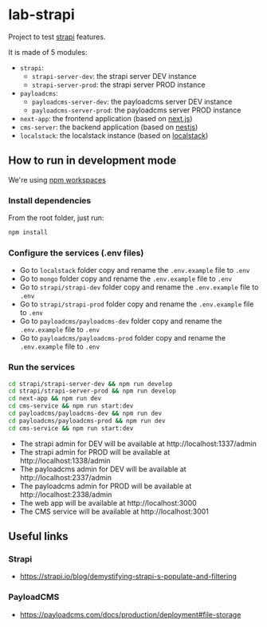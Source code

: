 # lab-strapi

Project to test [strapi](https://strapi.io/) features.

It is made of 5 modules:

- `strapi`:
  - `strapi-server-dev`: the strapi server DEV instance
  - `strapi-server-prod`: the strapi server PROD instance
- `payloadcms`:
  - `payloadcms-server-dev`: the payloadcms server DEV instance
  - `payloadcms-server-prod`: the payloadcms server PROD instance
- `next-app`: the frontend application (based on [next.js](https://nextjs.org/))
- `cms-server`: the backend application (based on [nestjs](https://nestjs.com/))
- `localstack`: the localstack instance (based on [localstack](https://www.localstack.cloud/))

## How to run in development mode

We're using [npm workspaces](https://docs.npmjs.com/cli/v9/using-npm/workspaces)

### Install dependencies

From the root folder, just run:

```bash
npm install
```

### Configure the services (.env files)

- Go to `localstack` folder copy and rename the `.env.example` file to `.env`
- Go to `mongo` folder copy and rename the `.env.example` file to `.env`
- Go to `strapi/strapi-dev` folder copy and rename the `.env.example` file to `.env`
- Go to `strapi/strapi-prod` folder copy and rename the `.env.example` file to `.env`
- Go to `payloadcms/payloadcms-dev` folder copy and rename the `.env.example` file to `.env`
- Go to `payloadcms/payloadcms-prod` folder copy and rename the `.env.example` file to `.env`

### Run the services

```bash
cd strapi/strapi-server-dev && npm run develop
cd strapi/strapi-server-prod && npm run develop
cd next-app && npm run dev
cd cms-service && npm run start:dev
cd payloadcms/payloadcms-dev && npm run dev
cd payloadcms/payloadcms-prod && npm run dev
cd cms-service && npm run start:dev
```

- The strapi admin for DEV will be available at http://localhost:1337/admin
- The strapi admin for PROD will be available at http://localhost:1338/admin
- The payloadcms admin for DEV will be available at http://localhost:2337/admin
- The payloadcms admin for PROD will be available at http://localhost:2338/admin
- The web app will be available at http://localhost:3000
- The CMS service will be available at http://localhost:3001

## Useful links

### Strapi

- https://strapi.io/blog/demystifying-strapi-s-populate-and-filtering

### PayloadCMS

- https://payloadcms.com/docs/production/deployment#file-storage
